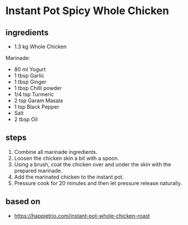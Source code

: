 # Instant Pot Spicy Whole Chicken

## ingredients

- 1.3 kg Whole Chicken

Marinade:

- 80 ml Yogurt
- 1 tbsp Garlic
- 1 tbsp Ginger
- 1 tbsp Chilli powder
- 1/4 tsp Turmeric
- 2 tsp Garam Masala
- 1 tsp Black Pepper
- Salt
- 2 tbsp Oil

## steps

1. Combine all marinade ingredients.
2. Loosen the chicken skin a bit with a spoon.
3. Using a brush, coat the chicken over and under the skin with the prepared marinade.
4. Add the marinated chicken to the instant pot.
5. Pressure cook for 20 minutes and then let pressure release naturally.

## based on

- https://happietrio.com/instant-pot-whole-chicken-roast
